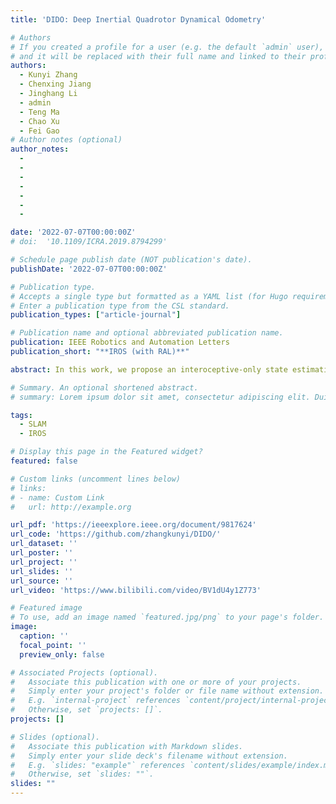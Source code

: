 ```yaml
---
title: 'DIDO: Deep Inertial Quadrotor Dynamical Odometry'

# Authors
# If you created a profile for a user (e.g. the default `admin` user), write the username (folder name) here
# and it will be replaced with their full name and linked to their profile.
authors:
  - Kunyi Zhang
  - Chenxing Jiang
  - Jinghang Li
  - admin
  - Teng Ma
  - Chao Xu
  - Fei Gao
# Author notes (optional)
author_notes:
  -
  -
  - 
  - 
  - 
  - 
  -

date: '2022-07-07T00:00:00Z'
# doi:  '10.1109/ICRA.2019.8794299'

# Schedule page publish date (NOT publication's date).
publishDate: '2022-07-07T00:00:00Z'

# Publication type.
# Accepts a single type but formatted as a YAML list (for Hugo requirements).
# Enter a publication type from the CSL standard.
publication_types: ["article-journal"]

# Publication name and optional abbreviated publication name.
publication: IEEE Robotics and Automation Letters
publication_short: "**IROS (with RAL)**"

abstract: In this work, we propose an interoceptive-only state estimation system for a quadrotor with deep neural network processing, where the quadrotor dynamics is considered as a perceptive supplement of the inertial kinematics. To improve the precision of multi-sensor fusion, we train cascaded networks on real-world quadrotor flight data to learn IMU kinematic properties, quadrotor dynamic characteristics, and motion states of the quadrotor along with their uncertainty information, respectively. This encoded information empowers us to address the issues of IMU bias stability, quadrotor dynamics, and multi-sensor calibration during sensor fusion. The above multi-source information is fused into a two-stage Extended Kalman Filter (EKF) framework for better estimation. Experiments have demonstrated the advantages of our proposed work over several conventional and learning-based methods.

# Summary. An optional shortened abstract.
# summary: Lorem ipsum dolor sit amet, consectetur adipiscing elit. Duis posuere tellus ac convallis placerat. Proin tincidunt magna sed ex sollicitudin condimentum.

tags:
  - SLAM
  - IROS

# Display this page in the Featured widget?
featured: false

# Custom links (uncomment lines below)
# links:
# - name: Custom Link
#   url: http://example.org

url_pdf: 'https://ieeexplore.ieee.org/document/9817624'
url_code: 'https://github.com/zhangkunyi/DIDO/'
url_dataset: ''
url_poster: ''
url_project: ''
url_slides: ''
url_source: ''
url_video: 'https://www.bilibili.com/video/BV1dU4y1Z773'

# Featured image
# To use, add an image named `featured.jpg/png` to your page's folder.
image:
  caption: ''
  focal_point: ''
  preview_only: false

# Associated Projects (optional).
#   Associate this publication with one or more of your projects.
#   Simply enter your project's folder or file name without extension.
#   E.g. `internal-project` references `content/project/internal-project/index.md`.
#   Otherwise, set `projects: []`.
projects: []

# Slides (optional).
#   Associate this publication with Markdown slides.
#   Simply enter your slide deck's filename without extension.
#   E.g. `slides: "example"` references `content/slides/example/index.md`.
#   Otherwise, set `slides: ""`.
slides: ""
---
```

